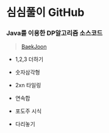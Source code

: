 # 심심풀이 GitHub

### Java를 이용한 DP알고리즘 소스코드

> [BaekJoon](https://www.acmicpc.net/problem/tag/다이나믹%20프로그래밍)
 * 1,2,3 더하기
 
 * 숫자삼각형
 
 * 2xn 타일링
 
 * 연속합
 
 * 포도주 시식
 
 * 다리놓기
